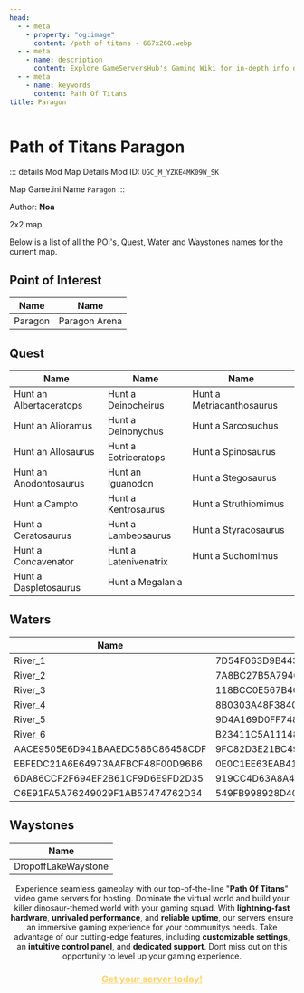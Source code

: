 ```yaml
---
head:
  - - meta
    - property: "og:image"
      content: /path of titans - 667x260.webp
  - - meta
    - name: description
      content: Explore GameServersHub's Gaming Wiki for in-depth info on Path of Titans. Find details on gameplay, features, and updates for the ultimate dino MMO adventure!
  - - meta
    - name: keywords
      content: Path Of Titans
title: Paragon
---
```


# Path of Titans Paragon

::: details Mod Map Details
Mod ID: `UGC_M_YZKE4MK09W_SK`

Map Game.ini Name `Paragon`
:::

Author: **Noa**

2x2 map

Below is a list of all the POI's, Quest, Water and Waystones names for the current map.

## Point of Interest

| Name    | Name          |
| ------- | ------------- |
| Paragon | Paragon Arena |

## Quest

| Name                    | Name                  | Name                      |
| ----------------------- | --------------------- | ------------------------- |
| Hunt an Albertaceratops | Hunt a Deinocheirus   | Hunt a Metriacanthosaurus |
| Hunt an Alioramus       | Hunt a Deinonychus    | Hunt a Sarcosuchus        |
| Hunt an Allosaurus      | Hunt a Eotriceratops  | Hunt a Spinosaurus        |
| Hunt an Anodontosaurus  | Hunt an Iguanodon     | Hunt a Stegosaurus        |
| Hunt a Campto           | Hunt a Kentrosaurus   | Hunt a Struthiomimus      |
| Hunt a Ceratosaurus     | Hunt a Lambeosaurus   | Hunt a Styracosaurus      |
| Hunt a Concavenator     | Hunt a Latenivenatrix | Hunt a Suchomimus         |
| Hunt a Daspletosaurus   | Hunt a Megalania      |                           |

## Waters

| Name                             | Name                             |
| -------------------------------- | -------------------------------- |
| River_1                          | 7D54F063D9B443BB8B904B728A16FDED |
| River_2                          | 7A8BC27B5A79408089B11344914E7343 |
| River_3                          | 118BCC0E567B40C0AE26B1B10143CE2B |
| River_4                          | 8B0303A48F3840B68D07481A627117A0 |
| River_5                          | 9D4A169D0FF748A8A53FFD34A4BEDF3A |
| River_6                          | B23411C5A11148F1A1D2BCECE959ACB4 |
| AACE9505E6D941BAAEDC586C86458CDF | 9FC82D3E21BC49368366E91D1204A91F |
| EBFEDC21A6E64973AAFBCF48F00D96B6 | 0E0C1EE63EAB419EB2FB9987931F64AB |
| 6DA86CCF2F694EF2B61CF9D6E9FD2D35 | 919CC4D63A8A48F5B3A28599E0E4940C |
| C6E91FA5A76249029F1AB57474762D34 | 549FB998928D405992CD195A9094D012 |

## Waystones

| Name                |
| ------------------- |
| DropoffLakeWaystone |

<p style="text-align: center;"><span data-preserver-spaces="true">Experience seamless gameplay with our top-of-the-line "</span><strong><span data-preserver-spaces="true">Path Of Titans</span></strong><span data-preserver-spaces="true">" video game servers for hosting. Dominate the virtual world and build your killer dinosaur-themed world with your gaming squad. </span><span data-preserver-spaces="true">With </span><strong><span data-preserver-spaces="true">lightning-fast hardware</span></strong><span data-preserver-spaces="true">, </span><strong><span data-preserver-spaces="true">unrivaled performance</span></strong><span data-preserver-spaces="true">, and </span><strong><span data-preserver-spaces="true">reliable uptime</span></strong><span data-preserver-spaces="true">, our servers ensure an immersive gaming experience for your communitys needs. </span><span data-preserver-spaces="true">Take advantage of our cutting-edge features, including </span><strong><span data-preserver-spaces="true">customizable settings</span></strong><span data-preserver-spaces="true">, an </span><strong><span data-preserver-spaces="true">intuitive control panel</span></strong><span data-preserver-spaces="true">, and </span><strong><span data-preserver-spaces="true">dedicated support</span></strong><span data-preserver-spaces="true">. Dont miss out on this opportunity to level up your gaming experience.</span></p>
<h3 style="text-align: center;"><span style="color: #ffd369;"><a style="color: #ffd369;" href="https://gameservershub.com/hostin./path-of-titans/"><strong>Get your server today!</strong></a></span></h3>
